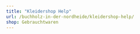 ```yaml
---
title: "Kleidershop Help"
url: /buchholz-in-der-nordheide/kleidershop-help/
shop: Gebrauchtwaren
---
```

